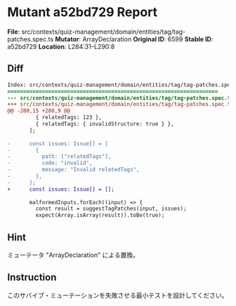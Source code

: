 # Mutant a52bd729 Report

**File**: src/contexts/quiz-management/domain/entities/tag/tag-patches.spec.ts
**Mutator**: ArrayDeclaration
**Original ID**: 6599
**Stable ID**: a52bd729
**Location**: L284:31–L290:8

## Diff

```diff
Index: src/contexts/quiz-management/domain/entities/tag/tag-patches.spec.ts
===================================================================
--- src/contexts/quiz-management/domain/entities/tag/tag-patches.spec.ts	original
+++ src/contexts/quiz-management/domain/entities/tag/tag-patches.spec.ts	mutated #6599
@@ -280,15 +280,9 @@
         { relatedTags: 123 },
         { relatedTags: { invalidStructure: true } },
       ];
 
-      const issues: Issue[] = [
-        {
-          path: ["relatedTags"],
-          code: "invalid",
-          message: "Invalid relatedTags",
-        },
-      ];
+      const issues: Issue[] = [];
 
       malformedInputs.forEach((input) => {
         const result = suggestTagPatches(input, issues);
         expect(Array.isArray(result)).toBe(true);
```

## Hint

ミューテータ "ArrayDeclaration" による置換。

## Instruction

このサバイブ・ミューテーションを失敗させる最小テストを設計してください。
